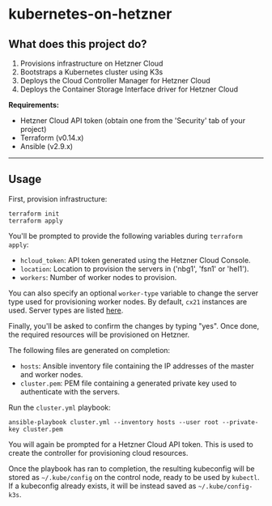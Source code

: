 # kubernetes-on-hetzner

## What does this project do?

1. Provisions infrastructure on Hetzner Cloud
2. Bootstraps a Kubernetes cluster using K3s
3. Deploys the Cloud Controller Manager for Hetzner Cloud
4. Deploys the Container Storage Interface driver for Hetzner Cloud

**Requirements:**

- Hetzner Cloud API token (obtain one from the 'Security' tab of your project)
- Terraform (v0.14.x)
- Ansible (v2.9.x)

---

## Usage

First, provision infrastructure:

```shell
terraform init
terraform apply
```

You'll be prompted to provide the following variables during `terraform apply`:

* `hcloud_token`: API token generated using the Hetzner Cloud Console.
* `location`: Location to provision the servers in ('nbg1', 'fsn1' or 'hel1').
* `workers`: Number of worker nodes to provision.

You can also specify an optional `worker-type` variable to change the server type used for provisioning worker nodes. By default, `cx21` instances are used. Server types are listed [here](https://www.hetzner.com/cloud).

Finally, you'll be asked to confirm the changes by typing "yes". Once done, the required resources will be provisioned on Hetzner.

The following files are generated on completion:

* `hosts`: Ansible inventory file containing the IP addresses of the master and worker nodes.
* `cluster.pem`: PEM file containing a generated private key used to authenticate with the servers.

Run the `cluster.yml` playbook:

```shell
ansible-playbook cluster.yml --inventory hosts --user root --private-key cluster.pem
```

You will again be prompted for a Hetzner Cloud API token. This is used to create the controller for provisioning cloud resources.

Once the playbook has ran to completion, the resulting kubeconfig will be stored as `~/.kube/config` on the control node, ready to be used by `kubectl`. If a kubeconfig already exists, it will be instead saved as `~/.kube/config-k3s`.
